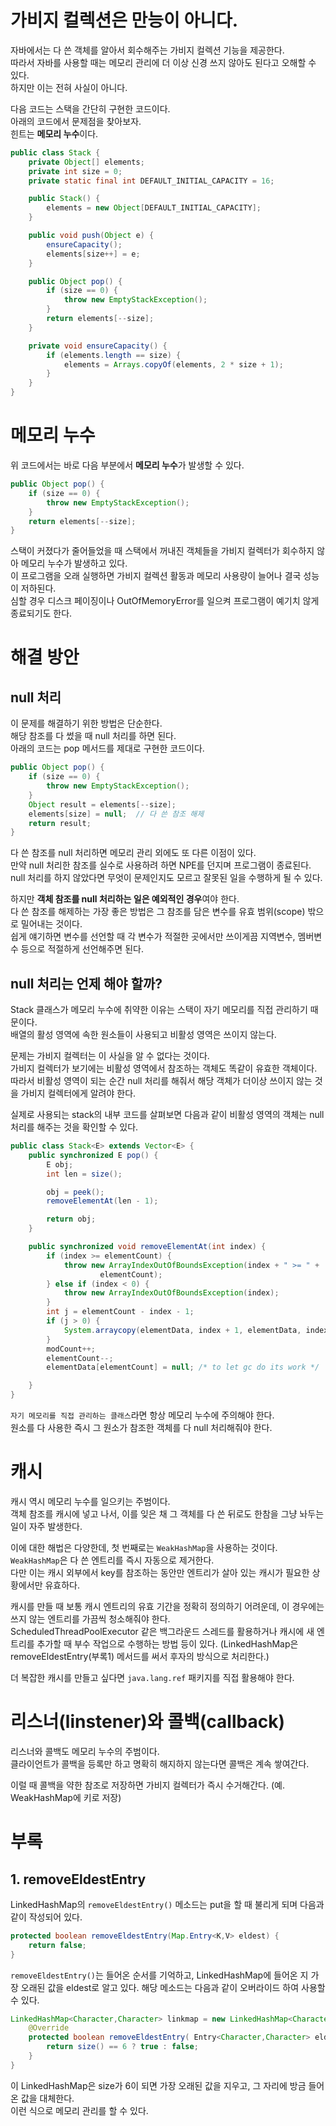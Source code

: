 # 가비지 컬렉션은 만능이 아니다.
자바에서는 다 쓴 객체를 알아서 회수해주는 가비지 컬렉션 기능을 제공한다.  
따라서 자바를 사용할 때는 메모리 관리에 더 이상 신경 쓰지 않아도 된다고 오해할 수 있다.  
하지만 이는 전혀 사실이 아니다.

다음 코드는 스택을 간단히 구현한 코드이다.  
아래의 코드에서 문제점을 찾아보자.  
힌트는 **메모리 누수**이다.
```java
public class Stack {
    private Object[] elements;
    private int size = 0;
    private static final int DEFAULT_INITIAL_CAPACITY = 16;

    public Stack() {
        elements = new Object[DEFAULT_INITIAL_CAPACITY];
    }

    public void push(Object e) {
        ensureCapacity();
        elements[size++] = e;
    }

    public Object pop() {
        if (size == 0) {
            throw new EmptyStackException();
        }
        return elements[--size];
    }

    private void ensureCapacity() {
        if (elements.length == size) {
            elements = Arrays.copyOf(elements, 2 * size + 1);
        }
    }
}
```

# 메모리 누수
위 코드에서는 바로 다음 부분에서 **메모리 누수**가 발생할 수 있다.  
```java
public Object pop() {
    if (size == 0) {
        throw new EmptyStackException();
    }
    return elements[--size];
}
```
스택이 커졌다가 줄어들었을 때 스택에서 꺼내진 객체들을 가비지 컬렉터가 회수하지 않아 메모리 누수가 발생하고 있다.  
이 프로그램을 오래 실행하면 가비지 컬렉션 활동과 메모리 사용량이 늘어나 결국 성능이 저하된다.  
심할 경우 디스크 페이징이나 OutOfMemoryError를 일으켜 프로그램이 예기치 않게 종료되기도 한다.

# 해결 방안
## null 처리
이 문제를 해결하기 위한 방법은 단순한다.  
해당 참조를 다 썼을 때 null 처리를 하면 된다.  
아래의 코드는 pop 메서드를 제대로 구현한 코드이다.
```java
public Object pop() {
    if (size == 0) {
        throw new EmptyStackException();
    }
    Object result = elements[--size];
    elements[size] = null;  // 다 쓴 참조 해제
    return result;
}
```

다 쓴 참조를 null 처리하면 메모리 관리 외에도 또 다른 이점이 있다.  
만약 null 처리한 참조를 실수로 사용하려 하면 NPE를 던지며 프로그램이 종료된다.  
null 처리를 하지 않았다면 무엇이 문제인지도 모르고 잘못된 일을 수행하게 될 수 있다.

하지만 **객체 참조를 null 처리하는 일은 예외적인 경우**여야 한다.  
다 쓴 참조를 해제하는 가장 좋은 방법은 그 참조를 담은 변수를 유효 범위(scope) 밖으로 밀어내는 것이다.  
쉽게 얘기하면 변수를 선언할 때 각 변수가 적절한 곳에서만 쓰이게끔 지역변수, 멤버변수 등으로 적절하게 선언해주면 된다.

## null 처리는 언제 해야 할까?
Stack 클래스가 메모리 누수에 취약한 이유는 스택이 자기 메모리를 직접 관리하기 때문이다.  
배열의 활성 영역에 속한 원소들이 사용되고 비활성 영역은 쓰이지 않는다.

문제는 가비지 컬렉터는 이 사실을 알 수 없다는 것이다.  
가비지 컬렉터가 보기에는 비활성 영역에서 참조하는 객체도 똑같이 유효한 객체이다.  
따라서 비활성 영역이 되는 순간 null 처리를 해줘서 해당 객체가 더이상 쓰이지 않는 것을 가비지 컬렉터에게 알려야 한다.

실제로 사용되는 stack의 내부 코드를 살펴보면 다음과 같이 비활성 영역의 객체는 null 처리를 해주는 것을 확인할 수 있다.
```java
public class Stack<E> extends Vector<E> {
    public synchronized E pop() {
        E obj;
        int len = size();

        obj = peek();
        removeElementAt(len - 1);

        return obj;
    }

    public synchronized void removeElementAt(int index) {
        if (index >= elementCount) {
            throw new ArrayIndexOutOfBoundsException(index + " >= " +
                    elementCount);
        } else if (index < 0) {
            throw new ArrayIndexOutOfBoundsException(index);
        }
        int j = elementCount - index - 1;
        if (j > 0) {
            System.arraycopy(elementData, index + 1, elementData, index, j);
        }
        modCount++;
        elementCount--;
        elementData[elementCount] = null; /* to let gc do its work */

    }
}
```
`자기 메모리를 직접 관리하는 클래스`라면 항상 메모리 누수에 주의해야 한다.   
원소를 다 사용한 즉시 그 원소가 참조한 객체를 다 null 처리해줘야 한다.

# 캐시
캐시 역시 메모리 누수를 일으키는 주범이다.  
객체 참조를 캐시에 넣고 나서, 이를 잊은 채 그 객체를 다 쓴 뒤로도 한참을 그냥 놔두는 일이 자주 발생한다.  

이에 대한 해법은 다양한데, 첫 번째로는 `WeakHashMap`을 사용하는 것이다.
`WeakHashMap`은 다 쓴 엔트리를 즉시 자동으로 제거한다.  
다만 이는 캐시 외부에서 key를 참조하는 동안만 엔트리가 살아 있는 캐시가 필요한 상황에서만 유효하다.  

캐시를 만들 때 보통 캐시 엔트리의 유효 기간을 정확히 정의하기 어려운데, 이 경우에는 쓰지 않는 엔트리를 가끔씩 청소해줘야 한다.  
ScheduledThreadPoolExecutor 같은 백그라운드 스레드를 활용하거나 캐시에 새 엔트리를 추가할 때 부수 작업으로 수행하는 방법 등이 있다.
(LinkedHashMap은 removeEldestEntry(부록1) 메서드를 써서 후자의 방식으로 처리한다.)  

더 복잡한 캐시를 만들고 싶다면 `java.lang.ref` 패키지를 직접 활용해야 한다.

# 리스너(linstener)와 콜백(callback)
리스너와 콜백도 메모리 누수의 주범이다.  
클라이언트가 콜백을 등록만 하고 명확히 해지하지 않는다면 콜백은 계속 쌓여간다.  

이럴 때 콜백을 약한 참조로 저장하면 가비지 컬렉터가 즉시 수거해간다. (예. WeakHashMap에 키로 저장)

# 부록
## 1. removeEldestEntry
LinkedHashMap의 `removeEldestEntry()` 메소드는 put을 할 때 불리게 되며 다음과 같이 작성되어 있다.
```java
protected boolean removeEldestEntry(Map.Entry<K,V> eldest) {
    return false;
}
```
`removeEldestEntry()`는 들어온 순서를 기억하고, LinkedHashMap에 들어온 지 가장 오래된 값을 eldest로 알고 있다.
해당 메소드는 다음과 같이 오버라이드 하여 사용할 수 있다.
```java
LinkedHashMap<Character,Character> linkmap = new LinkedHashMap<Character,Character>() {
    @Override
    protected boolean removeEldestEntry( Entry<Character,Character> eldest ) {
        return size() == 6 ? true : false;
    }
}
```
이 LinkedHashMap은 size가 6이 되면 가장 오래된 값을 지우고, 그 자리에 방금 들어온 값을 대체한다.  
이런 식으로 메모리 관리를 할 수 있다.
